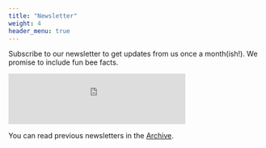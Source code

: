 ```yaml
---
title: "Newsletter"
weight: 4
header_menu: true
---
```

Subscribe to our newsletter to get updates from us once a month(ish!). We promise to include fun bee facts. 

<iframe src="https://beesandgreens.substack.com/embed" width="350" height="100" frameborder="0" scrolling="no"></iframe>

You can read previous newsletters in the [Archive](archive).
